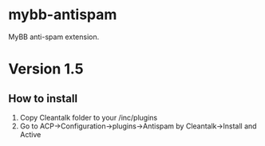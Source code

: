 # mybb-antispam
MyBB anti-spam extension.
# Version 1.5

## How to install

1) Copy Cleantalk folder to your <mybb root directory>/inc/plugins
2) Go to ACP->Configuration->plugins->Antispam by Cleantalk->Install and Active